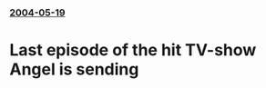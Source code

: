 ### [2004-05-19](/news/2004/05/19/index.md)

#  Last episode of the hit TV-show Angel is sending



